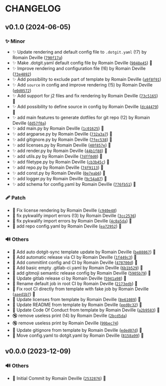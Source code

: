<!-- markdownlint-disable-file -->
# CHANGELOG

## v0.1.0 (2024-06-05)

### ✨ Minor

  * ✨ Update rendering and default config file to `.dotgit.yaml` (!7) by Romain Deville ([`790f17a`](https://framagit.org/rdeville-public/programs/dotgit-sync/-/commit/790f17a5ec7d8d873a4e55ca3a5ed9ae106bbc8c))
  * ✨ Make .dotgit.yaml default config file by Romain Deville ([`9048e45`](https://framagit.org/rdeville-public/programs/dotgit-sync/-/commit/9048e45ed932c2c49984e63edbd84a5d6cec800f)) 🔏
  * ✨ Improve rendering and configuration file (!6) by Romain Deville ([`73e4892`](https://framagit.org/rdeville-public/programs/dotgit-sync/-/commit/73e4892044a2ffc5f6dfd6c5515670823f3e9216))
  * ✨ Add possibility to exclude part of template by Romain Deville ([`a9f8f91`](https://framagit.org/rdeville-public/programs/dotgit-sync/-/commit/a9f8f9156d80aa36cf9924fc6c29c006b16a3ca9))
  * ✨ Add `source` in config and improve rendering (!5) by Romain Deville ([`e0d0572`](https://framagit.org/rdeville-public/programs/dotgit-sync/-/commit/e0d0572d22d3f75f182c7f80ca5fdd0e8d195e1d))
  * ✨ Add support for j2 files and fix rendering by Romain Deville ([`73c5165`](https://framagit.org/rdeville-public/programs/dotgit-sync/-/commit/73c5165f5c0b70f8843c4c09f4dead41bacdc739)) 🔏
  * ✨ Add possibility to define source in config by Romain Deville ([`dc44479`](https://framagit.org/rdeville-public/programs/dotgit-sync/-/commit/dc444796c617ccd7e4beaa9f8203e16042c5fab1)) 🔏
  * ✨ add main features to generate dotfiles for git repo (!2) by Romain Deville ([`dd57f0a`](https://framagit.org/rdeville-public/programs/dotgit-sync/-/commit/dd57f0a29edfe4f4470179f680d2d5433a335965))
  * ✨ add main.py by Romain Deville ([`1c01625`](https://framagit.org/rdeville-public/programs/dotgit-sync/-/commit/1c016257d5038606c4ab5a99c539ae1206106a84)) 🔏
  * ✨ add argparse.py by Romain Deville ([`732a3a7`](https://framagit.org/rdeville-public/programs/dotgit-sync/-/commit/732a3a796756e8b1f4a6070644d8c7f531618a70)) 🔏
  * ✨ add gitignore.py by Romain Deville ([`7fec538`](https://framagit.org/rdeville-public/programs/dotgit-sync/-/commit/7fec538744acc82f579bcbc5de8075628dd8a31e)) 🔏
  * ✨ add licenses.py by Romain Deville ([`40f857e`](https://framagit.org/rdeville-public/programs/dotgit-sync/-/commit/40f857eb25427ab766d08e9c2c54b4f861eda79c)) 🔏
  * ✨ add render.py by Romain Deville ([`44b1f88`](https://framagit.org/rdeville-public/programs/dotgit-sync/-/commit/44b1f88e17c32fa3867974b9914053543359b2b8)) 🔏
  * ✨ add utils.py by Romain Deville ([`7dff0d0`](https://framagit.org/rdeville-public/programs/dotgit-sync/-/commit/7dff0d05a7d4c13e63df72ed130360e57a7ee85c)) 🔏
  * ✨ add filetype.py by Romain Deville ([`cb3b45c`](https://framagit.org/rdeville-public/programs/dotgit-sync/-/commit/cb3b45c4429738005d23f4b92b9c0df1a84f144b)) 🔏
  * ✨ add repo.py by Romain Deville ([`74f9113`](https://framagit.org/rdeville-public/programs/dotgit-sync/-/commit/74f9113eb70c51f8f80aa9db35ffee71004a7dfa)) 🔏
  * ✨ add const.py by Romain Deville ([`0e7eab6`](https://framagit.org/rdeville-public/programs/dotgit-sync/-/commit/0e7eab6e26977721208c4131b085e725fe80d59e)) 🔏
  * ✨ add logger.py by Romain Deville ([`9c54a87`](https://framagit.org/rdeville-public/programs/dotgit-sync/-/commit/9c54a87eafde092934a438414d2dbf4f64ca30ca)) 🔏
  * ✨ add schema for config.yaml by Romain Deville ([`776fb51`](https://framagit.org/rdeville-public/programs/dotgit-sync/-/commit/776fb51921626b13a051a6c3616f5fa5a803e9e6)) 🔏

### 🩹 Patch

  * 🐛 Fix license rendering by Romain Deville ([`c940e48`](https://framagit.org/rdeville-public/programs/dotgit-sync/-/commit/c940e488f64b8d51d1db2796f644b2e745d58968))
  * 🐛 fix pykwalify import errors (!3) by Romain Deville ([`3cc2536`](https://framagit.org/rdeville-public/programs/dotgit-sync/-/commit/3cc25367055050faa59f09d97dfbaaad0ea5bfc3))
  * 🐛 fix pykwalify import errors by Romain Deville ([`4c0a5da`](https://framagit.org/rdeville-public/programs/dotgit-sync/-/commit/4c0a5da5959d3fe180fd378b6798d299e326def2)) 🔏
  * 🔧 add repo config.yaml by Romain Deville ([`ea72952`](https://framagit.org/rdeville-public/programs/dotgit-sync/-/commit/ea72952372499d47f6d5f59919530e77b25f9052)) 🔏

### 🔊 Others

  * 👷 Add auto dotgit-sync template update by Romain Deville ([`be88867`](https://framagit.org/rdeville-public/programs/dotgit-sync/-/commit/be88867e916ce6e299d0a7d4eb977f02aa06004a)) 🔏
  * 👷 Add automatic release via CI by Romain Deville ([`1f449c3`](https://framagit.org/rdeville-public/programs/dotgit-sync/-/commit/1f449c3b86e002c457cd0b54a3ff91b0b9b80a41)) 🔏
  * 👷 Add commitlint config and CI by Romain Deville ([`478700d`](https://framagit.org/rdeville-public/programs/dotgit-sync/-/commit/478700d2d41d05bee1de56f57a0ca238f2909c17)) 🔏
  * 👷 Add basic empty .gitlab-ci.yaml by Romain Deville ([`6b1b529`](https://framagit.org/rdeville-public/programs/dotgit-sync/-/commit/6b1b5294ab571abc43ed14b7cafdebb9e9ca79eb)) 🔏
  * 👷 add gitmoji semantic release config by Romain Deville ([`5905b79`](https://framagit.org/rdeville-public/programs/dotgit-sync/-/commit/5905b7967fde552a8b0dbf0b4359532a11b5bad1)) 🔏
  * 💚 Update gitlab release ci by Romain Deville ([`5941a98`](https://framagit.org/rdeville-public/programs/dotgit-sync/-/commit/5941a9849ac3830896b5e04a0a3a9180aea445c2)) 🔏
  * 💚 Rename default job in root CI by Romain Deville ([`2173edb`](https://framagit.org/rdeville-public/programs/dotgit-sync/-/commit/2173edbc6ffc7034f483203232b76c3e767f5e85)) 🔏
  * 💚 Fix root CI directly from template with fake job by Romain Deville ([`aaed1b7`](https://framagit.org/rdeville-public/programs/dotgit-sync/-/commit/aaed1b7833aa2bd0b4c6296a6517ec3f2d35e1d1)) 🔏
  * 📄 Update licenses from template by Romain Deville ([`8e61089`](https://framagit.org/rdeville-public/programs/dotgit-sync/-/commit/8e61089182139cda6ea282472ede1034f5f890d9)) 🔏
  * 📝 Update README from template by Romain Deville ([`eed0c32`](https://framagit.org/rdeville-public/programs/dotgit-sync/-/commit/eed0c32205db77a57c924ea0e12cede358ee3c4c)) 🔏
  * 📝 Update Code Of Conduct from template by Romain Deville ([`a2b9583`](https://framagit.org/rdeville-public/programs/dotgit-sync/-/commit/a2b9583814df80b6e9184a982bd343a953f3d467)) 🔏
  * 🔇 remove useless print (!4) by Romain Deville ([`2bcd5da`](https://framagit.org/rdeville-public/programs/dotgit-sync/-/commit/2bcd5da0a36379822cea0ea467dab95a0e7c97c2))
  * 🔇 remove useless print by Romain Deville ([`99bec74`](https://framagit.org/rdeville-public/programs/dotgit-sync/-/commit/99bec741b6ceaaa4c6fe35ff4611c43ea9d2fd55))
  * 🙈 Update gitignore from template by Romain Deville ([`eded07d`](https://framagit.org/rdeville-public/programs/dotgit-sync/-/commit/eded07d89ff1bc3af7f4da4ac262f2099f93adf3)) 🔏
  * 🚚 Move config.yaml to dotgit.yaml by Romain Deville ([`8158a99`](https://framagit.org/rdeville-public/programs/dotgit-sync/-/commit/8158a99eb0de39c89f46753cf87144bbc03071fa)) 🔏

## v0.0.0 (2023-12-09)

### 🔊 Others

  * 🎉 Initial Commit by Romain Deville ([`2532876`](https://framagit.org/rdeville-public/programs/dotgit-sync/-/commit/2532876902b28883c6b0f736453f61a712f6d97b)) 🔏
